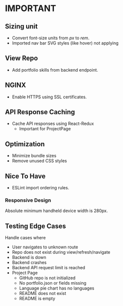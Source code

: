 # IMPORTANT

## Sizing unit

- Convert font-size units from _px_ to _rem_.
- Imported nav bar SVG styles (like hover) not applying

## View Repo

- Add portfolio skills from backend endpoint.

## NGINX

- Enable HTTPS using SSL certificates.

## API Response Caching

- Cache API responses using React-Redux
  - Important for ProjectPage

## Optimization

- Minimize bundle sizes
- Remove unused CSS styles

## Nice To Have

- ESLint import ordering rules.

### Responsive Design

Absolute minimum handheld device width is 280px.

## Testing Edge Cases

Handle cases where

- User navigates to unknown route
- Repo does not exist during view/refresh/navigate
- Backend is down
- Backend crashes
- Backend API request limit is reached
- Project Page
  - GitHub repo is not initialized
  - No portfolio.json or fields missing
  - Language pie chart has no languages
  - README does not exist
  - README is empty
